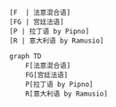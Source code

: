 
```nomnoml
[F  | 法意混合语]
[FG | 宫廷法语]
[P | 拉丁语 by Pipno]
[R | 意大利语 by Ramusio]
```

```mermaid
graph TD
    F[法意混合语]
    FG[宫廷法语]
    P[拉丁语 by Pipno]
    R[意大利语 by Ramusio]
```